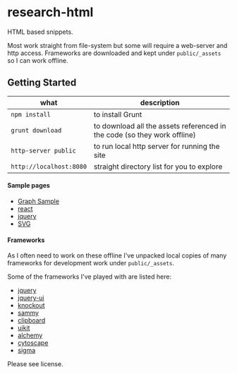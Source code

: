 # research-html

HTML based snippets.

Most work straight from file-system but some will require a web-server and http access.
Frameworks are downloaded and kept under `public/_assets` so I can work offline.

## Getting Started

what                     | description
-------------------------|------------
`npm install`            | to install Grunt 
`grunt download`         | to download all the assets referenced in the code (so they work offline)
`http-server public`     | to run local http server for running the site
`http://localhost:8080`  | straight directory list for you to explore

#### Sample pages

* [Graph Sample](http://roybailey.github.io/research-html/public/charts/flare.html)
* [react](http://roybailey.github.io/research-html/public/react/index.html)
* [jquery](http://roybailey.github.io/research-html/public/jquery/sample.html)
* [SVG](http://roybailey.github.io/research-html/public/svg/svg.html)

#### Frameworks

As I often need to work on these offline I've unpacked local copies of many frameworks
for development work under `public/_assets`.

Some of the frameworks I've played with are listed here:

* [jquery](https://jquery.com/)
* [jquery-ui](https://jqueryui.com/)
* [knockout](http://knockoutjs.com/)
* [sammy](http://sammyjs.org)
* [clipboard](https://zenorocha.github.io/clipboard.js/)
* [uikit](http://getuikit.com/)
* [alchemy](http://graphalchemist.github.io/Alchemy/)
* [cytoscape](http://js.cytoscape.org/)
* [sigma](http://sigmajs.org/)

Please see license.
